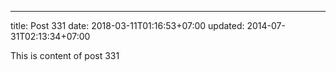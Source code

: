 ---
title: Post 331
date: 2018-03-11T01:16:53+07:00
updated: 2014-07-31T02:13:34+07:00

This is content of post 331